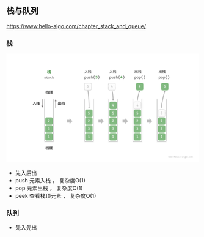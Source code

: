 ## 栈与队列

https://www.hello-algo.com/chapter_stack_and_queue/ 

### 栈 
![alt text](Stack.png)
- 先入后出 
- push 元素入栈 ， 复杂度O(1) 
- pop 元素出栈 ， 复杂度O(1) 
- peek 查看栈顶元素 ， 复杂度O(1) 

### 队列
- 先入先出 

